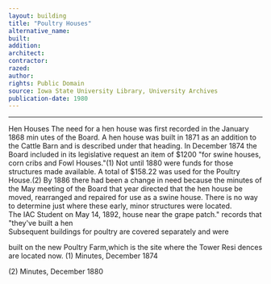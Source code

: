 ```yaml
---
layout: building
title: "Poultry Houses"
alternative_name: 
built: 
addition:
architect: 
contractor: 
razed: 
author:
rights: Public Domain
source: Iowa State University Library, University Archives
publication-date: 1980 
---
```

---

Hen Houses 
The need for a hen house was first recorded in the January 1868 min utes of the Board. A hen house was built in 1871 as an addition to the Cattle Barn and is described under that heading. 
In December 1874 the Board included in its legislative request an item of $1200 "for swine houses, corn cribs and Fowl Houses."(1) Not until 1880 were funds for those structures made available. A total of $158.22 was used for the Poultry House.(2) 
By 1886 there had been a change in need because the minutes of the May meeting of the Board that year directed that the hen house be moved, rearranged and repaired for use as a swine house. 
There is no way to determine just where these early, minor structures 
were  located.  
The IAC Student on May 14, 1892, house near the grape patch."  records that "they've built a hen  
Subsequent buildings for poultry  are  covered separately and  were  

built on the new Poultry Farm,which is the site where the Tower Resi dences are located now. 
(1) 
Minutes, December 1874 

(2) 
Minutes, December 1880